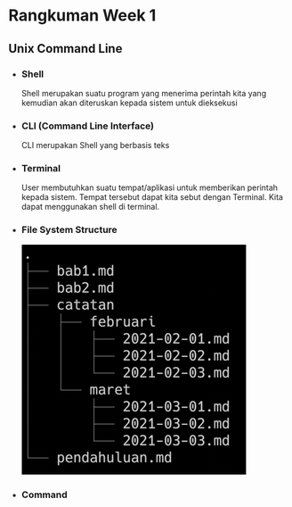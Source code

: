 # Rangkuman Week 1

## Unix Command Line

-  ### Shell   
    Shell merupakan suatu program yang menerima perintah kita yang kemudian akan diteruskan kepada sistem untuk dieksekusi
- ### CLI (Command Line Interface)  
    CLI merupakan Shell yang berbasis teks
- ### Terminal   
    User membutuhkan suatu tempat/aplikasi untuk memberikan perintah kepada sistem. Tempat tersebut dapat kita sebut dengan Terminal. Kita dapat menggunakan shell di terminal.
- ### File System Structure 
  ![File struktur sistem](asset/filesystem.png)
- ### Command   
